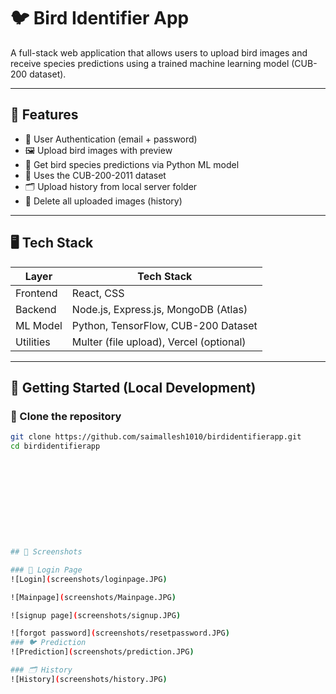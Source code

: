 # 🐦 Bird Identifier App

A full-stack web application that allows users to upload bird images and receive species predictions using a trained machine learning model (CUB-200 dataset).

---

## 🔧 Features

- 🔐 User Authentication (email + password)
- 🖼️ Upload bird images with preview
- 🤖 Get bird species predictions via Python ML model
- 🧠 Uses the CUB-200-2011 dataset
- 🗂️ Upload history from local server folder
- 🧹 Delete all uploaded images (history)

---

## 🖥️ Tech Stack

| Layer     | Tech Stack                          |
|-----------|--------------------------------------|
| Frontend  | React, CSS                          |
| Backend   | Node.js, Express.js, MongoDB (Atlas) |
| ML Model  | Python, TensorFlow, CUB-200 Dataset |
| Utilities | Multer (file upload), Vercel (optional) |

---

## 🚀 Getting Started (Local Development)

### 🔁 Clone the repository
```bash
git clone https://github.com/saimallesh1010/birdidentifierapp.git
cd birdidentifierapp











## 📸 Screenshots

### 🔐 Login Page
![Login](screenshots/loginpage.JPG)

![Mainpage](screenshots/Mainpage.JPG)

![signup page](screenshots/signup.JPG)

![forgot password](screenshots/resetpassword.JPG)
### 🐦 Prediction
![Prediction](screenshots/prediction.JPG)

### 🗂️ History
![History](screenshots/history.JPG)